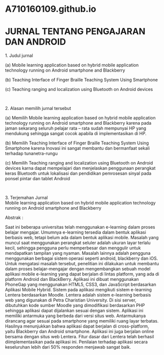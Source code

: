# A710160109.github.io

  <h1> JURNAL TENTANG PENGAJARAN DAN ANDROID </h1>
  <p> 1. Judul jurnal <p>
  <p>   (a) Mobile learning application based on hybrid mobile application technology running on Android smartphone and Blackberry <p>
  <p>   (b) Teaching Interface of Finger Braille Teaching System Using Smartphone <p>
  <p>   (c) Teaching ranging and localization using Bluetooth on Android devices <p>
  <br>
    <p> 2. Alasan memilih jurnal tersebut <p>
    <p>   (a) Memilih Mobile learning application based on hybrid mobile application technology running on Android smartphone and Blackberry karena pada jaman sekarang seluruh pelajar rata – rata sudah mempunyai HP yang mendukung sehingga sangat cocok apabila di implementasikan di HP.
<p>
    <p>   (b) Memilih Teaching Interface of Finger Braille Teaching System Using Smartphone karena  Inovasi ini sangat membantu dan bermanfaat sekali terhadap tunanetra-rungu <p>
    <p>   (c) Memilih Teaching ranging and localization using Bluetooth on Android devices karna dapat mempelajari dan menjelaskan penggunaan perangkat keras Bluetooth untuk lokalisasi dan pendidikan pemrosesan sinyal pada ponsel pintar dan tablet Android <p>
  <br>
  <p> 3. Terjemahan Jurnal
   <br> Mobile learning application based on hybrid mobile application technology running on Android smartphone and Blackberry <br>
<p>Abstrak : <p>
Saat ini beberapa universitas telah menggunakan e-learning dalam proses belajar mengajar. Umumnya e-learning tersedia dalam bentuk aplikasi berbasis web, tetapi belum ada dalam bentuk aplikasi mobile. Masalah yang muncul saat menggunakan perangkat seluler adalah ukuran layar terlalu kecil, sehingga pengguna perlu memperbesar dan menggulir untuk mendapatkan tampilan yang nyaman. Masalah lainnya adalah pengguna menggunakan berbagai sistem operasi seperti android, blackberry dan iOS. Untuk mengatasi masalah tersebut, penelitian ini dilakukan untuk membantu dalam proses belajar-mengajar dengan mengembangkan sebuah model aplikasi mobile e-learning yang dapat berjalan di lintas platform, yang ada di platform Android dan BlackBerry. Aplikasi ini dibuat menggunakan PhoneGap yang menggunakan HTML5, CSS3, dan JavaScript berdasarkan Aplikasi Mobile Hybrid. Sistem pada aplikasi mengikuti sistem e-learning Lentera berdasarkan Moodle. Lentera adalah sistem e-learning berbasis web yang digunakan di Petra Charistian University. Di sisi server, dibutuhkan kode sumber Moodle yang dimodifikasi berdasarkan PHP sehingga aplikasi dapat dijalankan sesuai dengan sistem. Aplikasi ini memiliki antarmuka yang berbeda dari versi situs web. Antarmukanya dirancang agar sesuai pada smartphone yang memiliki ruang layar terbatas. Hasilnya menunjukkan bahwa aplikasi dapat berjalan di cross-platform, yaitu Blackberry dan Android smartphone. Aplikasi ini juga berjalan online bersama dengan situs web Lentera. Fitur dasar dari Lentera telah berhasil diimplementasikan pada aplikasi ini. Penilaian terhadap aplikasi secara keseluruhan lebih dari 50% responden menjawab sangat baik. <p>
